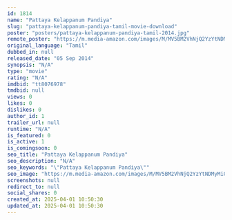 ```yaml
---
id: 1814
name: "Pattaya Kelappanum Pandiya"
slug: "pattaya-kelappanum-pandiya-tamil-movie-download"
poster: "posters/pattaya-kelappanum-pandiya-tamil-2014.jpg"
remote_poster: "https://m.media-amazon.com/images/M/MV5BM2VhNjQ2YzYtNDMyMi00MDdlLThlNjMtMDVkOTgxYmVlYzVmXkEyXkFqcGdeQXVyNTM0MDc1ODE@._V1_SX300.jpg"
original_language: "Tamil"
dubbed_in: null
released_date: "05 Sep 2014"
synopsis: "N/A"
type: "movie"
rating: "N/A"
imdbid: "tt8076978"
tmdbid: null
views: 0
likes: 0
dislikes: 0
author_id: 1
trailer_url: null
runtime: "N/A"
is_featured: 0
is_active: 1
is_comingsoon: 0
seo_title: "Pattaya Kelappanum Pandiya"
seo_description: "N/A"
seo_keywords: "\"Pattaya Kelappanum Pandiya\""
seo_image: "https://m.media-amazon.com/images/M/MV5BM2VhNjQ2YzYtNDMyMi00MDdlLThlNjMtMDVkOTgxYmVlYzVmXkEyXkFqcGdeQXVyNTM0MDc1ODE@._V1_SX300.jpg"
screenshots: null
redirect_to: null
social_shares: 0
created_at: 2025-04-01 10:50:30
updated_at: 2025-04-01 10:50:30
---
```


